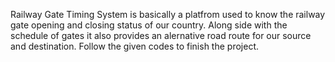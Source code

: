 Railway Gate Timing System is basically a platfrom used to know the railway gate opening and closing status of our country.
Along side with the schedule of gates it also provides an alernative road route for our source and destination.
Follow the given codes to finish the project.
